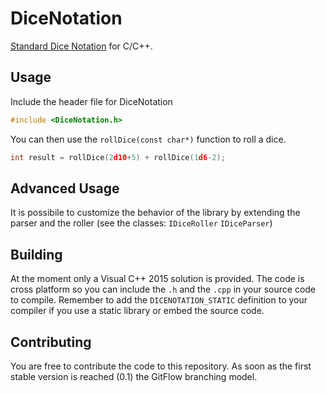 # DiceNotation

[Standard Dice Notation](https://en.wikipedia.org/wiki/Dice_notation#Standard_notation) for C/C++.

## Usage

Include the header file for DiceNotation
```cpp
#include <DiceNotation.h>
```

You can then use the `rollDice(const char*)` function to roll a dice.
```cpp
int result = rollDice(2d10+5) + rollDice(1d6-2);
```

## Advanced Usage

It is possibile to customize the behavior of the library by extending the parser and the roller (see the classes: `IDiceRoller` `IDiceParser`)

## Building

At the moment only a Visual C++ 2015 solution is provided. The code is cross platform so you can include the `.h` and the `.cpp` in your source code to compile. Remember to add the `DICENOTATION_STATIC` definition to your compiler if you use a static library or embed the source code.

## Contributing

You are free to contribute the code to this repository. As soon as the first stable version is reached (0.1) the GitFlow branching model.
